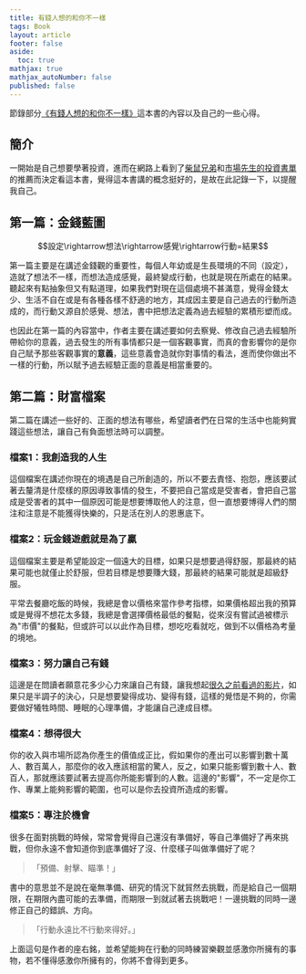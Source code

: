 ```yaml
---
title: 有錢人想的和你不一樣
tags: Book
layout: article
footer: false
aside:
  toc: true
mathjax: true
mathjax_autoNumber: false
published: false
---
```


節錄部分[《有錢人想的和你不一樣》](https://tw.buy.yahoo.com/gdsale/gdsale.asp?gdid=8104317)這本書的內容以及自己的一些心得。

<!--more-->

## 簡介

一開始是自己想要學著投資，進而在網路上看到了[柴鼠兄弟](https://www.youtube.com/channel/UC45i13dEfEVac2IEJT_Nr5Q)和[市場先生的投資書單](https://rich01.com/blog-page_30/)的推薦而決定看這本書，覺得這本書講的概念挺好的，是故在此記錄一下，以提醒我自己。

## 第一篇：金錢藍圖

$$設定\rightarrow想法\rightarrow感覺\rightarrow行動=結果$$

第一篇主要是在講述金錢觀的重要性，每個人年幼或是生長環境的不同（設定），造就了想法不一樣，而想法造成感覺，最終變成行動，也就是現在所處在的結果。聽起來有點抽象但又有點道理，如果我們對現在這個處境不甚滿意，覺得金錢太少、生活不自在或是有各種各樣不舒適的地方，其成因主要是自己過去的行動所造成的，而行動又源自於感覺、想法，書中把想法定義為過去經驗的累積形塑而成。

也因此在第一篇的內容當中，作者主要在講述要如何去察覺、修改自己過去經驗所帶給你的意義，過去發生的所有事情都只是一個客觀事實，而真的會影響你的是你自己賦予那些客觀事實的**意義**，這些意義會造就你對事情的看法，進而使你做出不一樣的行動，所以賦予過去經驗正面的意義是相當重要的。

## 第二篇：財富檔案

第二篇在講述一些好的、正面的想法有哪些，希望讀者們在日常的生活中也能夠實踐這些想法，讓自己有負面想法時可以調整。

### 檔案1：我創造我的人生

這個檔案在講述你現在的境遇是自己所創造的，所以不要去責怪、抱怨，應該要試著去釐清是什麼樣的原因導致事情的發生，不要把自己當成是受害者，會把自己當成是受害者的其中一個原因可能是想要博取他人的注意，但一直想要博得人們的關注和注意是不能獲得快樂的，只是活在別人的恩惠底下。

### 檔案2：玩金錢遊戲就是為了贏

這個檔案主要是希望能設定一個遠大的目標，如果只是想要過得舒服，那最終的結果可能也就僅止於舒服，但若目標是想要賺大錢，那最終的結果可能就是超級舒服。

平常去餐廳吃飯的時候，我總是會以價格來當作參考指標，如果價格超出我的預算或是覺得不想花太多錢，我總是會選擇價格最低的餐點，從來沒有嘗試過被標示為"市價"的餐點，但或許可以以此作為目標，想吃吃看就吃，做到不以價格為考量的境地。

### 檔案3：努力讓自己有錢

這邊是在問讀者願意花多少心力來讓自己有錢，讓我想起[很久之前看過的影片](https://www.youtube.com/watch?v=mETU97jbrDE)，如果只是半調子的決心，只是想要變得成功、變得有錢，這樣的覺悟是不夠的，你需要做好犧牲時間、睡眠的心理準備，才能讓自己達成目標。

### 檔案4：想得很大

你的收入與市場所認為你產生的價值成正比，假如果你的產出可以影響到數十萬人、數百萬人，那麼你的收入應該相當的驚人，反之，如果只能影響到數十人、數百人，那就應該要試著去提高你所能影響到的人數。這邊的"影響"，不一定是你工作、專業上能夠影響的範圍，也可以是你去投資所造成的影響。

### 檔案5：專注於機會

很多在面對挑戰的時候，常常會覺得自己還沒有準備好，等自己準備好了再來挑戰，但你永遠不會知道你到底準備好了沒、什麼樣子叫做準備好了呢？

> 「預備、射擊、瞄準！」

書中的意思並不是說在毫無準備、研究的情況下就貿然去挑戰，而是給自己一個期限，在期限內盡可能的去準備，而期限一到就試著去挑戰吧！一邊挑戰的同時一邊修正自己的錯誤、方向。

> 「行動永遠比不行動來得好。」

上面這句是作者的座右銘，並希望能夠在行動的同時練習樂觀並感激你所擁有的事物，若不懂得感激你所擁有的，你將不會得到更多。

